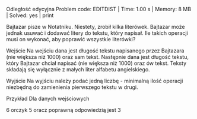 Odległość edycyjna
Problem code: EDITDIST | Time: 1.00 s | Memory: 8 MB | Solved: yes | print

Bajtazar pisze w Notatniku. Niestety, zrobił kilka literówek. Bajtazar może jednak usuwać i dodawać litery do tekstu, który napisał. Ile takich operacji musi on wykonać, aby poprawić wszystkie literówki?

Wejście
Na wejściu dana jest długość tekstu napisanego przez Bajtazara (nie większa niż 1000) oraz sam tekst. Następnie dana jest długość tekstu, który Bajtazar chciał napisać (nie większa niż 1000) oraz ów tekst. Teksty składają się wyłącznie z małych liter alfabetu angielskiego.

Wyjście
Na wyjściu należy podać jedną liczbę - minimalną ilość operacji niezbędną do zamienienia pierwszego tekstu w drugi.

Przykład
Dla danych wejściowych

6 orczyk
5 oracz
poprawną odpowiedzią jest
3
